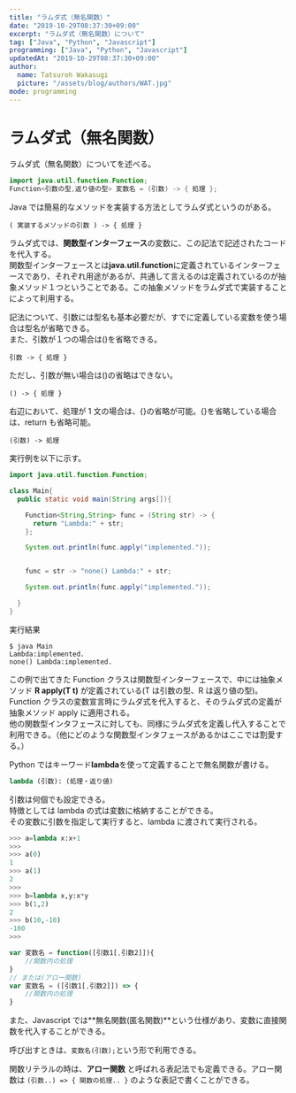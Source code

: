 ```yaml
---
title: "ラムダ式（無名関数）"
date: "2019-10-29T08:37:30+09:00"
excerpt: "ラムダ式（無名関数）について"
tag: ["Java", "Python", "Javascript"]
programming: ["Java", "Python", "Javascript"]
updatedAt: "2019-10-29T08:37:30+09:00"
author:
  name: Tatsuroh Wakasugi
  picture: "/assets/blog/authors/WAT.jpg"
mode: programming
---
```


# ラムダ式（無名関数）

ラムダ式（無名関数）についてを述べる。

<div class="note_content_by_programming_language" id="note_content_Java">

```java
import java.util.function.Function;
Function<引数の型,返り値の型> 変数名 = (引数) -> { 処理 };
```

Java では簡易的なメソッドを実装する方法としてラムダ式というのがある。

`( 実装するメソッドの引数 ) -> { 処理 }`

ラムダ式では、**関数型インターフェース**の変数に、この記法で記述されたコードを代入する。  
関数型インターフェースとは**java.util.function**に定義されているインターフェースであり、それぞれ用途があるが、共通して言えるのは定義されているのが抽象メソッド１つということである。この抽象メソッドをラムダ式で実装することによって利用する。

記法について、引数には型名も基本必要だが、すでに定義している変数を使う場合は型名が省略できる。  
また、引数が１つの場合は()を省略できる。

`引数 -> { 処理 }`

ただし、引数が無い場合は()の省略はできない。

`() -> { 処理 }`

右辺において、処理が 1 文の場合は、{}の省略が可能。{}を省略している場合は、return も省略可能。

`(引数) -> 処理`

実行例を以下に示す。

```java
import java.util.function.Function;

class Main{
  public static void main(String args[]){

    Function<String,String> func = (String str) -> {
      return "Lambda:" + str;
    };

    System.out.println(func.apply("implemented."));


    func = str -> "none() Lambda:" + str;

    System.out.println(func.apply("implemented."));

  }
}
```

実行結果

```
$ java Main
Lambda:implemented.
none() Lambda:implemented.
```

この例で出てきた Function クラスは関数型インターフェースで、中には抽象メソッド **R apply(T t)** が定義されている(T は引数の型、R は返り値の型)。Function クラスの変数宣言時にラムダ式を代入すると、そのラムダ式の定義が抽象メソッド apply に適用される。  
他の関数型インタフェースに対しても、同様にラムダ式を定義し代入することで利用できる。（他にどのような関数型インタフェースがあるかはここでは割愛する。）

</div>
<div class="note_content_by_programming_language" id="note_content_Python">

Python ではキーワード**lambda**を使って定義することで無名関数が書ける。

```python
lambda (引数): (処理・返り値)
```

引数は何個でも設定できる。  
特徴としては lambda の式は変数に格納することができる。  
その変数に引数を指定して実行すると、lambda に渡されて実行される。

```python
>>> a=lambda x:x+1
>>>
>>> a(0)
1
>>> a(1)
2
>>>
>>> b=lambda x,y:x*y
>>> b(1,2)
2
>>> b(10,-10)
-100
>>>
```

</div>
<div class="note_content_by_programming_language" id="note_content_Javascript">

```javascript
var 変数名 = function([引数1[,引数2]]){
    //関数内の処理
}
// または(アロー関数)
var 変数名 = ([引数1[,引数2]]) => {
    //関数内の処理
}
```

また、Javascript では**無名関数(匿名関数)**という仕様があり、変数に直接関数を代入することができる。

呼び出すときは、`変数名(引数);`という形で利用できる。

関数リテラルの時は、**アロー関数** と呼ばれる表記法でも定義できる。アロー関数は `(引数..) => { 関数の処理.. }` のような表記で書くことができる。

</div>
